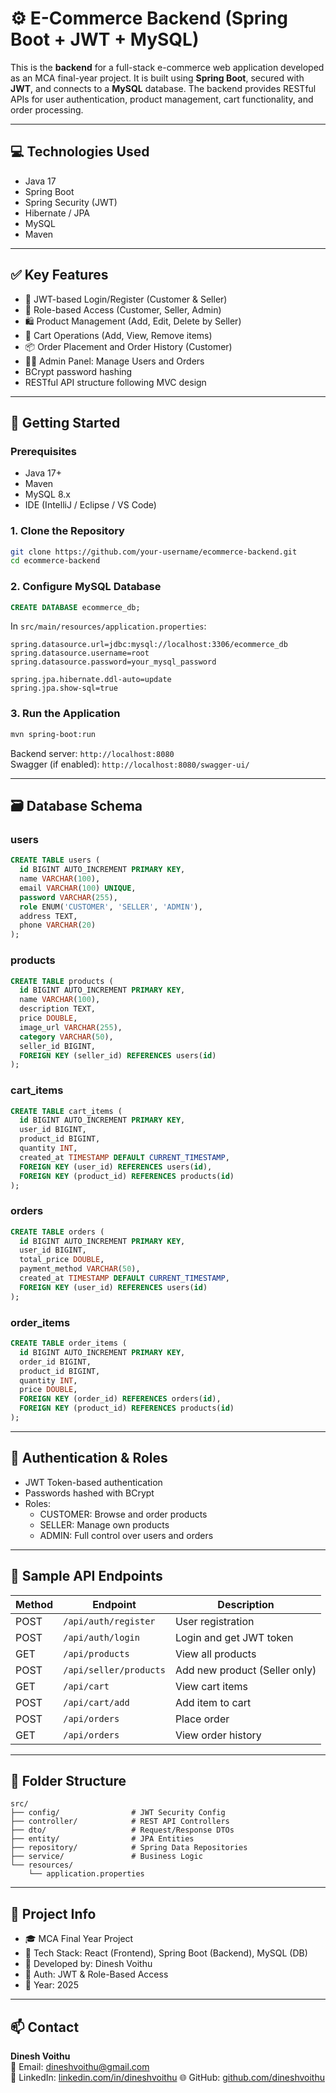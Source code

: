 # ⚙️ E-Commerce Backend (Spring Boot + JWT + MySQL)

This is the **backend** for a full-stack e-commerce web application developed as an MCA final-year project. It is built using **Spring Boot**, secured with **JWT**, and connects to a **MySQL** database. The backend provides RESTful APIs for user authentication, product management, cart functionality, and order processing.

---

## 💻 Technologies Used

- Java 17  
- Spring Boot  
- Spring Security (JWT)  
- Hibernate / JPA  
- MySQL  
- Maven  

---

## ✅ Key Features

- 🔐 JWT-based Login/Register (Customer & Seller)
- 👤 Role-based Access (Customer, Seller, Admin)
- 🛍️ Product Management (Add, Edit, Delete by Seller)
- 🛒 Cart Operations (Add, View, Remove items)
- 📦 Order Placement and Order History (Customer)
- 🧑‍💼 Admin Panel: Manage Users and Orders
- BCrypt password hashing
- RESTful API structure following MVC design

---

## 🚀 Getting Started

### Prerequisites

- Java 17+  
- Maven  
- MySQL 8.x  
- IDE (IntelliJ / Eclipse / VS Code)

### 1. Clone the Repository

```bash
git clone https://github.com/your-username/ecommerce-backend.git
cd ecommerce-backend
```

### 2. Configure MySQL Database

```sql
CREATE DATABASE ecommerce_db;
```

In `src/main/resources/application.properties`:

```properties
spring.datasource.url=jdbc:mysql://localhost:3306/ecommerce_db
spring.datasource.username=root
spring.datasource.password=your_mysql_password

spring.jpa.hibernate.ddl-auto=update
spring.jpa.show-sql=true
```

### 3. Run the Application

```bash
mvn spring-boot:run
```

Backend server: `http://localhost:8080`  
Swagger (if enabled): `http://localhost:8080/swagger-ui/`

---

## 🗃️ Database Schema

### users

```sql
CREATE TABLE users (
  id BIGINT AUTO_INCREMENT PRIMARY KEY,
  name VARCHAR(100),
  email VARCHAR(100) UNIQUE,
  password VARCHAR(255),
  role ENUM('CUSTOMER', 'SELLER', 'ADMIN'),
  address TEXT,
  phone VARCHAR(20)
);
```

### products

```sql
CREATE TABLE products (
  id BIGINT AUTO_INCREMENT PRIMARY KEY,
  name VARCHAR(100),
  description TEXT,
  price DOUBLE,
  image_url VARCHAR(255),
  category VARCHAR(50),
  seller_id BIGINT,
  FOREIGN KEY (seller_id) REFERENCES users(id)
);
```

### cart_items

```sql
CREATE TABLE cart_items (
  id BIGINT AUTO_INCREMENT PRIMARY KEY,
  user_id BIGINT,
  product_id BIGINT,
  quantity INT,
  created_at TIMESTAMP DEFAULT CURRENT_TIMESTAMP,
  FOREIGN KEY (user_id) REFERENCES users(id),
  FOREIGN KEY (product_id) REFERENCES products(id)
);
```

### orders

```sql
CREATE TABLE orders (
  id BIGINT AUTO_INCREMENT PRIMARY KEY,
  user_id BIGINT,
  total_price DOUBLE,
  payment_method VARCHAR(50),
  created_at TIMESTAMP DEFAULT CURRENT_TIMESTAMP,
  FOREIGN KEY (user_id) REFERENCES users(id)
);
```

### order_items

```sql
CREATE TABLE order_items (
  id BIGINT AUTO_INCREMENT PRIMARY KEY,
  order_id BIGINT,
  product_id BIGINT,
  quantity INT,
  price DOUBLE,
  FOREIGN KEY (order_id) REFERENCES orders(id),
  FOREIGN KEY (product_id) REFERENCES products(id)
);
```

---

## 🔐 Authentication & Roles

- JWT Token-based authentication  
- Passwords hashed with BCrypt  
- Roles:  
  - CUSTOMER: Browse and order products  
  - SELLER: Manage own products  
  - ADMIN: Full control over users and orders  

---

## 🧪 Sample API Endpoints

| Method | Endpoint                 | Description                        |
|--------|--------------------------|------------------------------------|
| POST   | `/api/auth/register`     | User registration                  |
| POST   | `/api/auth/login`        | Login and get JWT token            |
| GET    | `/api/products`          | View all products                  |
| POST   | `/api/seller/products`   | Add new product (Seller only)      |
| GET    | `/api/cart`              | View cart items                    |
| POST   | `/api/cart/add`          | Add item to cart                   |
| POST   | `/api/orders`            | Place order                        |
| GET    | `/api/orders`            | View order history                 |

---

## 📁 Folder Structure

```
src/
├── config/                # JWT Security Config
├── controller/            # REST API Controllers
├── dto/                   # Request/Response DTOs
├── entity/                # JPA Entities
├── repository/            # Spring Data Repositories
├── service/               # Business Logic
└── resources/
    └── application.properties
```

---

## 📌 Project Info

- 🎓 MCA Final Year Project  
- 🔧 Tech Stack: React (Frontend), Spring Boot (Backend), MySQL (DB)  
- 🧠 Developed by: Dinesh Voithu 
- 🔐 Auth: JWT & Role-Based Access  
- 📅 Year: 2025

---

## 📫 Contact

**Dinesh Voithu**  
📧 Email: dineshvoithu@gmail.com  
🔗 LinkedIn: [linkedin.com/in/dineshvoithu](https://linkedin.com/in/dineshvoithu) 
🌐 GitHub: [github.com/dineshvoithu](https://github.com/dineshvoithu)
